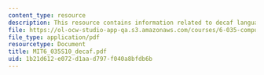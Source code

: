 ```yaml
---
content_type: resource
description: This resource contains information related to decaf language.
file: https://ol-ocw-studio-app-qa.s3.amazonaws.com/courses/6-035-computer-language-engineering-spring-2010/1b21d612e072d1aad797f040a8bfdb6b_MIT6_035S10_decaf.pdf
file_type: application/pdf
resourcetype: Document
title: MIT6_035S10_decaf.pdf
uid: 1b21d612-e072-d1aa-d797-f040a8bfdb6b
---
```

